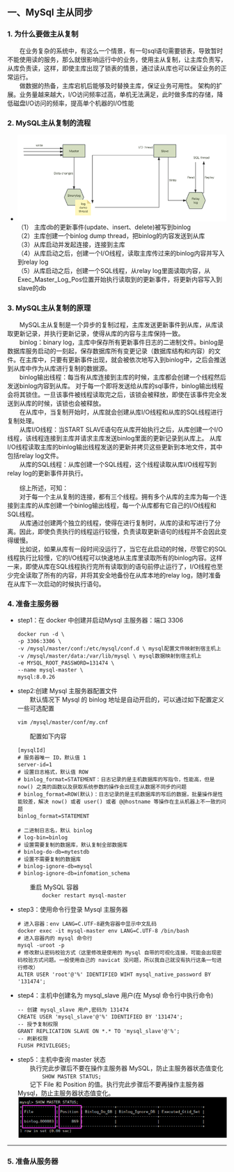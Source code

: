 ##  一、MySql 主从同步
 ### 1. 为什么要做主从复制
   &emsp;&emsp;在业务复杂的系统中，有这么一个情景，有一句sql语句需要锁表，导致暂时不能使用读的服务，那么就很影响运行中的业务，使用主从复制，让主库负责写，从库负责读，这样，即使主库出现了锁表的情景，通过读从库也可以保证业务的正常运行。  
   &emsp;&emsp;做数据的热备，主库宕机后能够及时替换主库，保证业务可用性。
   架构的扩展。业务量越来越大，I/O访问频率过高，单机无法满足，此时做多库的存储，降低磁盘I/O访问的频率，提高单个机器的I/O性能

 ### 2. MySQL主从复制的流程
   - ![images-2.png](src/main/resources/static/image-2.png)  
   （1） 主库db的更新事件(update、insert、delete)被写到binlog  
   （2）主库创建一个binlog dump thread，把binlog的内容发送到从库  
   （3）从库启动并发起连接，连接到主库  
   （4）从库启动之后，创建一个I/O线程，读取主库传过来的binlog内容并写入到relay log  
   （5）从库启动之后，创建一个SQL线程，从relay log里面读取内容，从Exec_Master_Log_Pos位置开始执行读取到的更新事件，将更新内容写入到slave的db

 ### 3. MySQL主从复制的原理
   &emsp;&emsp;MySQL主从复制是一个异步的复制过程，主库发送更新事件到从库，从库读取更新记录，并执行更新记录，使得从库的内容与主库保持一致。  
   &emsp;&emsp;binlog：binary log，主库中保存所有更新事件日志的二进制文件。binlog是数据库服务启动的一刻起，保存数据库所有变更记录（数据库结构和内容）的文件。在主库中，只要有更新事件出现，就会被依次地写入到binlog中，之后会推送到从库中作为从库进行复制的数据源。  
   &emsp;&emsp;binlog输出线程：每当有从库连接到主库的时候，主库都会创建一个线程然后发送binlog内容到从库。 对于每一个即将发送给从库的sql事件，binlog输出线程会将其锁住。一旦该事件被线程读取完之后，该锁会被释放，即使在该事件完全发送到从库的时候，该锁也会被释放。  
   &emsp;&emsp;在从库中，当复制开始时，从库就会创建从库I/O线程和从库的SQL线程进行复制处理。  
   &emsp;&emsp;从库I/O线程：当START SLAVE语句在从库开始执行之后，从库创建一个I/O线程，该线程连接到主库并请求主库发送binlog里面的更新记录到从库上。 从库I/O线程读取主库的binlog输出线程发送的更新并拷贝这些更新到本地文件，其中包括relay log文件。  
   &emsp;&emsp;从库的SQL线程：从库创建一个SQL线程，这个线程读取从库I/O线程写到relay log的更新事件并执行。  
   
   &emsp;&emsp;综上所述，可知：  
   &emsp;&emsp;对于每一个主从复制的连接，都有三个线程。拥有多个从库的主库为每一个连接到主库的从库创建一个binlog输出线程，每一个从库都有它自己的I/O线程和SQL线程。  
   &emsp;&emsp;从库通过创建两个独立的线程，使得在进行复制时，从库的读和写进行了分离。因此，即使负责执行的线程运行较慢，负责读取更新语句的线程并不会因此变得缓慢。  
   &emsp;&emsp;比如说，如果从库有一段时间没运行了，当它在此启动的时候，尽管它的SQL线程执行比较慢，它的I/O线程可以快速地从主库里读取所有的binlog内容。这样一来，即使从库在SQL线程执行完所有读取到的语句前停止运行了，I/O线程也至少完全读取了所有的内容，并将其安全地备份在从库本地的relay log，随时准备在从库下一次启动的时候执行语句。

 ### 4. 准备主服务器
- step1：在 docker 中创建并启动Mysql 主服务器：端口 3306
  ```
  docker run -d \
  -p 3306:3306 \
  -v /mysql/master/conf:/etc/mysql/conf.d \ mysql配置文件映射到宿主机上
  -v /mysql/master/data:/var/lib/mysql \ mysql数据映射到宿主机上
  -e MYSQL_ROOT_PASSWORD=131474 \
  --name mysql-master \
  mysql:8.0.26
  ```
- step2:创建 Mysql 主服务器配置文件  
  &emsp;&emsp;默认情况下 Mysql 的 binlog 地址是自动开启的，可以通过如下配置定义一些可选配置
  ```
  vim /mysql/master/conf/my.cnf
  ```

  &emsp;&emsp;配置如下内容
  ```
  [mysqlId]
  # 服务器唯一 ID，默认值 1
  server-id=1
  # 设置日志格式，默认值 ROW
  # binlog_format=STATEMENT：日志记录的是主机数据库的写指令，性能高，但是 now() 之类的函数以及获取系统参数的操作会出现主从数据不同步的问题
  # binlog_format=ROW(默认)：日志记录的是主机数据库的写后的数据，批量操作是性能较差，解决 now() 或者 user() 或者 @@hostname 等操作在主从机器上不一致的问题
  binlog_format=STATEMENT
  
  # 二进制日志名，默认 binlog
  # log-bin=binlog
  # 设置需要复制的数据库，默认复制全部数据库
  # binlog-do-db=mytestdb
  # 设置不需要复制的数据库
  # binlog-ignore-db=mysql
  # binlog-ignore-db=infomation_schema
  ```

  &emsp;&emsp;重启 MySQL 容器  
  &emsp;&emsp;&emsp;&emsp;`docker restart mysql-master`

- step3：使用命令行登录 Mysql 主服务器
  ```
  # 进入容器：env LANG=C.UTF-8避免容器中显示中文乱码
  docker exec -it mysql-master env LANG=C.UTF-8 /bin/bash
  # 进入容器内的 mysql 命令行
  mysql -uroot -p
  # 修改默认密码校验方式（这里修改是使用的 Mysql 自带的可视化连接，可能会出现密码校验方式问题。一般使用自己的 navicat 没问题，所以我自己就没有执行这条一句进行修改）
  ALTER USER 'root'@'%' IDENTIFIED WIHT mysql_native_password BY '131474';
  ``` 

- step4：主机中创建名为 mysql_slave 用户(在 Mysql 命令行中执行命令)
  ```
  -- 创建 mysql_slave 用户,密码为 131474
  CREATE USER 'mysql_slave'@'%' IDENTIFIED BY '131474'; 
  -- 授予复制权限
  GRANT REPLICATION SLAVE ON *.* TO 'mysql_slave'@'%';
  -- 刷新权限
  FLUSH PRIVILEGES;
  ```
- step5：主机中查询 master 状态  
  &emsp;&emsp;执行完此步骤后不要在操作主服务器 MySQL，防止主服务器状态值变化  
  &emsp;&emsp;&emsp;&emsp;`SHOW MASTER STATUS;`  
  &emsp;&emsp;记下 File 和 Position 的值。执行完此步骤后不要再操作主服务器 Mysql，防止主服务器状态值变化。
  ![输入图片说明](src/main/resources/static/image-1.png)

---

### 5. 准备从服务器